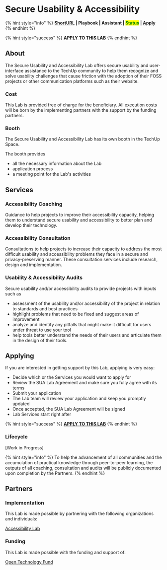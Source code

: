 # Secure Usability & Accessibility

{% hint style="info" %}
****[**ShortURL**](https://tiof.click/TULABSUA) **| Playbook | Assistant | **<mark style="color:green;">**Status**</mark>** |** [**Apply**](http://tiof.click/TULABSUASubmission)****
{% endhint %}

{% hint style="success" %}
****[**APPLY TO THIS LAB**](http://tiof.click/TULABSUASubmission)****
{% endhint %}

## About

The Secure Usability and Accessibility Lab offers secure usability and user-interface assistance to the TechUp community to help them recognize and solve usability challenges that cause friction with the adoption of their FOSS projects or other communication platforms such as their website.

### Cost

This Lab is provided free of charge for the beneficiary. All execution costs will be born by the implementing partners with the support by the funding partners.

### Booth

The Secure Usability and Accessibility Lab has its own booth in the TechUp Space.

The booth provides&#x20;

* all the necessary information about the Lab
* application process
* a meeting point for the Lab's activities

## Services

### Accessibility Coaching

Guidance to help projects to improve their accessibility capacity, helping them to understand secure usability and accessibility to better plan and develop their technology.

### Accessibility Consultation

Consultations to help projects to increase their capacity to address the most difficult usability and accessibility problems they face in a secure and privacy-preserving manner. These consultation services include research, design and implementation.

### Usability & Accessibility Audits

Secure usability and/or accessibility audits to provide projects with inputs such as

* assessment of the usability and/or accessibility of the project in relation to standards and best practices
* highlight problems that need to be fixed and suggest areas of improvement
* analyze and identify any pitfalls that might make it difficult for users under threat to use your tool
* help tools better understand the needs of their users and articulate them in the design of their tools.

## Applying

If you are interested in getting support by this Lab, applying is very easy:

* Decide which or the Services you would want to apply for
* Review the SUA Lab Agreement and make sure you fully agree with its terms
* Submit your application
* The Lab team will review your application and keep you promptly updated
* Once accepted, the SUA Lab Agreement will be signed
* Lab Services start right after&#x20;

{% hint style="success" %}
****[**APPLY TO THIS LAB**](http://tiof.click/TULABSUASubmission)****
{% endhint %}

### Lifecycle

\[Work in Progress]

{% hint style="info" %}
To help the advancement of all communities and the accumulation of practical knowledge through peer-to-peer learning, the outputs of all coaching, consultation and audits will be publicly documented upon completion by the Partners.
{% endhint %}

## Partners

### Implementation

This Lab is made possible by partnering with the following organizations and individuals:

[Accessibility Lab](http://www.a11ylab.com)

### Funding

This Lab is made possible with the funding and support of:

[Open Technology Fund](https://www.opentech.fund)
